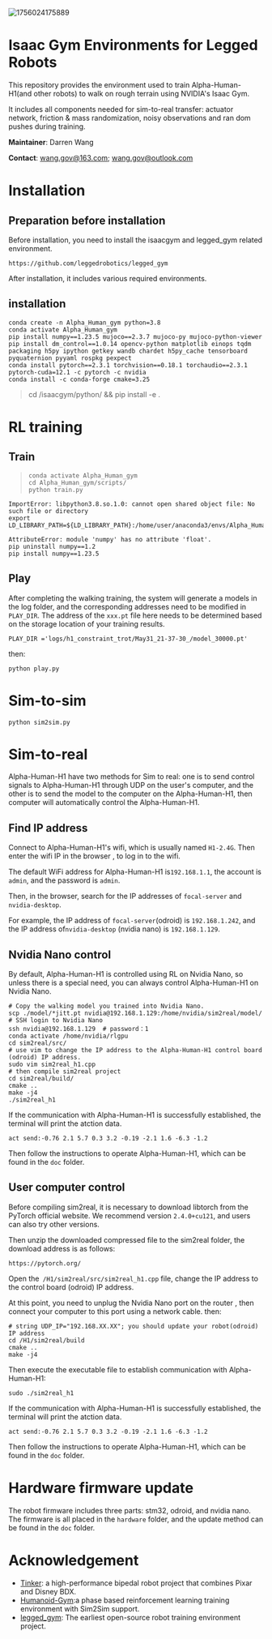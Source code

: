 ![1756024175889](doc/H1.png)

# Isaac Gym Environments for Legged Robots

This repository provides the environment used to train Alpha-Human-H1(and other robots) to walk on rough terrain using NVIDIA's Isaac Gym.

It includes all components needed for sim-to-real transfer: actuator network, friction & mass randomization, noisy observations and ran dom pushes during training.

**Maintainer**: Darren Wang

**Contact**: wang.gov@163.com; wang.gov@outlook.com

# Installation

## Preparation before installation

Before installation, you need to install the isaacgym and legged_gym related environment.

```
https://github.com/leggedrobotics/legged_gym
```

After installation, it includes various required environments.

## installation

```
conda create -n Alpha_Human_gym python=3.8
conda activate Alpha_Human_gym
pip install numpy==1.23.5 mujoco==2.3.7 mujoco-py mujoco-python-viewer 
pip install dm_control==1.0.14 opencv-python matplotlib einops tqdm packaging h5py ipython getkey wandb chardet h5py_cache tensorboard pyquaternion pyyaml rospkg pexpect
conda install pytorch==2.3.1 torchvision==0.18.1 torchaudio==2.3.1 pytorch-cuda=12.1 -c pytorch -c nvidia
conda install -c conda-forge cmake=3.25
```

> cd /isaacgym/python/ && pip install -e .

# RL training

## Train

> ```
> conda activate Alpha_Human_gym
> cd Alpha_Human_gym/scripts/
> python train.py
> ```

```
ImportError: libpython3.8.so.1.0: cannot open shared object file: No such file or directory
export LD_LIBRARY_PATH=${LD_LIBRARY_PATH}:/home/user/anaconda3/envs/Alpha_Human_gym/lib/
```

```
AttributeError: module 'numpy' has no attribute 'float'.
pip uninstall numpy==1.2
pip install numpy==1.23.5
```

## Play

After completing the walking  training, the system will generate a models in the log folder, and the corresponding addresses need to be modified in `PLAY_DIR`.  The address of the `xxx.pt` file here needs to be determined based on the storage location of your training results.

```
PLAY_DIR ='logs/h1_constraint_trot/May31_21-37-30_/model_30000.pt'
```

then:

```
python play.py
```

# Sim-to-sim

```
python sim2sim.py
```

# Sim-to-real

Alpha-Human-H1 have two methods for Sim to real: one is to send control signals to Alpha-Human-H1 through UDP on the user's computer, and the other is to send the model to the computer on the Alpha-Human-H1,  then computer will automatically control the Alpha-Human-H1.

## Find IP address

Connect to Alpha-Human-H1's wifi, which is usually named `H1-2.4G`. Then enter the wifi IP in the browser , to log in to the wifi.

The default WiFi address for Alpha-Human-H1 is`192.168.1.1`, the account is `admin`, and the password is `admin`.

Then,  in the browser, search for the IP addresses of `focal-server` and `nvidia-desktop`.

For example,  the IP address of `focal-server`(odroid) is `192.168.1.242`,  and the IP address of`nvidia-desktop` (nvidia nano) is `192.168.1.129`.

## Nvidia Nano control

By default, Alpha-Human-H1 is controlled using RL on Nvidia Nano,  so unless there is a special need,  you can always control Alpha-Human-H1 on Nvidia Nano.

```
# Copy the walking model you trained into Nvidia Nano.
scp ./model/*jitt.pt nvidia@192.168.1.129:/home/nvidia/sim2real/model/ 
# SSH login to Nvidia Nano
ssh nvidia@192.168.1.129  # password：1
conda activate /home/nvidia/rlgpu
cd sim2real/src/
# use vim to change the IP address to the Alpha-Human-H1 control board (odroid) IP address.
sudo vim sim2real_h1.cpp 
# then compile sim2real project
cd sim2real/build/
cmake ..
make -j4
./sim2real_h1
```

If the communication with Alpha-Human-H1 is successfully established, the terminal will print the atction data.

```
act send:-0.76 2.1 5.7 0.3 3.2 -0.19 -2.1 1.6 -6.3 -1.2
```

Then follow the instructions to operate Alpha-Human-H1, which can be found in the `doc` folder.

## User computer control

Before compiling sim2real, it is necessary to download libtorch from the PyTorch official website. We recommend version `2.4.0+cu121`, and users can also try other versions.

Then unzip the downloaded compressed file to the sim2real folder, the download address is as follows:

```
https://pytorch.org/
```

Open the` /H1/sim2real/src/sim2real_h1.cpp` file, change the IP address to the control board (odroid) IP address.

At this point, you need to unplug the Nvidia Nano port on the router , then connect your computer to this port using a network cable.  then:

```
# string UDP_IP="192.168.XX.XX"; you should update your robot(odroid) IP address
cd /H1/sim2real/build
cmake ..
make -j4
```

Then execute the executable file to establish communication with Alpha-Human-H1:

```
sudo ./sim2real_h1
```

If the communication with Alpha-Human-H1 is successfully established, the terminal will print the atction data.

```
act send:-0.76 2.1 5.7 0.3 3.2 -0.19 -2.1 1.6 -6.3 -1.2
```

Then follow the instructions to operate Alpha-Human-H1, which can be found in the `doc` folder.

# Hardware firmware update

The robot firmware includes three parts: stm32, odroid, and nvidia nano. The firmware is all placed in the `hardware` folder, and the update method can be found in the `doc` folder.

# Acknowledgement

* [Tinker](https://github.com/golaced/OmniBotSeries-Tinker): a high-performance bipedal robot project that combines Pixar and Disney BDX.
* [Humanoid-Gym](https://github.com/roboterax/humanoid-gym):a phase based reinforcement learning training environment with Sim2Sim support.
* [legged_gym](https://github.com/leggedrobotics/legged_gym): The earliest open-source robot training environment project.
